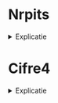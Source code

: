 # Nrpits

<details>
<summary>Explicatie</summary>

- Am decis sa utilizez o stiva deoarece in felul asta pot parcurge numerele din vector si sa tin cont de cate gropi o sa "inchid" cu fiecare numar nou.
- Am scos toate numerele din stiva care erau mai mici decat pozitia pe care ma aflu  
    - Daca aveam in stiva mai mult de un element insemna ca se inchide o groapa. Ex: daca in stiva am 12 1 si ma aflu pe v[i] = 10, se gaseste o groapa.
        -  In schimb daca aveam v[i] = 13 as fi scos si 1 si 12, dar as fi contorizat o singura groapa (scot si 12 ptc avand 13, nu as mai putea inchide gropi vreodata)
- Complexitate: O(n)

</details>

# Cifre4

<details>
<summary>Explicatie</summary>

- Am folosit un queue pentru a "parcurge" numerele formate din 2,3,5,7.
    - Am decis sa aleg un queue, deoarece asa am putut sa ma asigur ca se vor genera in ordinea buna, de la mic la mare.
Am inceput prin a introduce in queue in ordine crescatoare cifrele de start, apoi de fiecare data cand treceam la un numar nou care avea un rest de care nu am mai dat pana acum:
    - Ii adaugam la urma un 2,3,5 si 7, si le introduceam in queue (evident in cazul in care acel rest nu era fix n)
- Complexitate: O(p), deoarece am maxim p resturi posibile.

</details>
